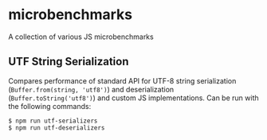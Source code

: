# microbenchmarks

A collection of various JS microbenchmarks

## UTF String Serialization

Compares performance of standard API for UTF-8 string serialization (`Buffer.from(string, 'utf8')`) and deserialization (`Buffer.toString('utf8')`) and custom JS implementations. Can be run with the following commands:

```
$ npm run utf-serializers
$ npm run utf-deserializers
```
